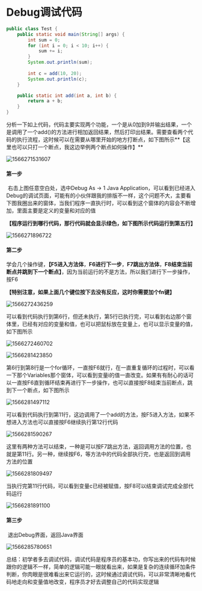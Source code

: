 # Debug调试代码

```java
public class Test {
	public static void main(String[] args) {
		int sum = 0;
		for (int i = 0; i < 10; i++) {
			sum += i;
		}
		System.out.println(sum);
        
		int c = add(10, 20);
		System.out.println(c);
	}

	public static int add(int a, int b) {
		return a + b;
	}
}
```


​	分析一下如上代码，代码主要实现两个功能，一个是从0加到9并输出结果，一个是调用了一个add()的方法进行相加返回结果，然后打印出结果。需要查看两个代码的执行流程，这时候可以在需要从哪里开始的地方打断点，如下图所示**【这里也可以只打一个断点，我这边举例两个断点如何操作】**



![1566271531607](C:\Users\Administrator\AppData\Roaming\Typora\typora-user-images\1566271531607.png)



#### 第一步

​	右击上图任意空白处，选中Debug As -> 1 Java Application，可以看到已经进入Debug的调试页面，可能有的小伙伴跟我的排版不一样，这个问题不大，主要看下图我圈出来的窗体，当我们程序一直执行时，可以看到这个窗体的内容会不断增加，里面主要是定义的变量和对应的值 



**【程序运行到哪行代码，那行代码就会显示绿色，如下图所示代码运行到第五行】**

![1566271896722](C:\Users\Administrator\AppData\Roaming\Typora\typora-user-images\1566271896722.png)



#### 第二步

​	学会几个操作键，**【F5进入方法体**，**F6进行下一步**，**F7跳出方法体**，**F8结束当前断点并跳到下一个断点】**，因为当前运行的不是方法，所以我们进行下一步操作，按F6

​	**【特别注意，如果上面几个键位按下去没有反应，这时你需要加个fn键】**

![1566272436259](C:\Users\Administrator\AppData\Roaming\Typora\typora-user-images\1566272436259.png)



​	可以看到代码执行到第6行，但还未执行，第5行已执行完，可以看到右边那个窗体里，已经有对应的变量和值，也可以把鼠标放在变量上，也可以显示变量的值，如下图所示



![1566272460702](C:\Users\Administrator\AppData\Roaming\Typora\typora-user-images\1566272460702.png)



![1566281423850](C:\Users\Administrator\AppData\Roaming\Typora\typora-user-images\1566281423850.png)



​	第6行到第8行是一个for循环，一直按F6就行，在一直重复循环的过程时，可以看一下那个Variables那个窗体，可以看到变量i的值一直改变。如果有有耐心的话可以一直按F6直到循环结束再进行下一步操作，也可以直接按F8结束当前断点，跳到下一个断点，如下图所示



![1566281497112](C:\Users\Administrator\AppData\Roaming\Typora\typora-user-images\1566281497112.png)



​	可以看到代码执行到第11行，这边调用了一个add的方法，按F5进入方法，如果不想进入方法也可以直接按F6继续执行第12行代码



![1566281590267](C:\Users\Administrator\AppData\Roaming\Typora\typora-user-images\1566281590267.png)



​	这里有两种方法可以结束，一种是可以按F7跳出方法，返回调用方法的位置，也就是第11行。另一种，继续按F6，等方法中的代码全部执行完，也是返回到调用方法的位置



![1566281809497](C:\Users\Administrator\AppData\Roaming\Typora\typora-user-images\1566281809497.png)



​	当执行完第11行代码，可以看到变量c已经被赋值，按F8可以结束调试完成全部代码运行



![1566281891100](C:\Users\Administrator\AppData\Roaming\Typora\typora-user-images\1566281891100.png)



#### 第三步

​	退出Debug界面，返回Java界面

![1566285780651](F:\博客\1566285780651.png)





​	总结：初学者多去调试代码，调试代码是程序员的基本功，你写出来的代码有时候跟你的逻辑不一样，简单的逻辑可能一眼就看出来，如果是复杂的连续循环加条件判断，你肉眼是很难看出来它运行的，这时候通过调试代码，可以非常清晰地看代码地走向和变量值地改变，程序员才好去调整自己的代码实现逻辑